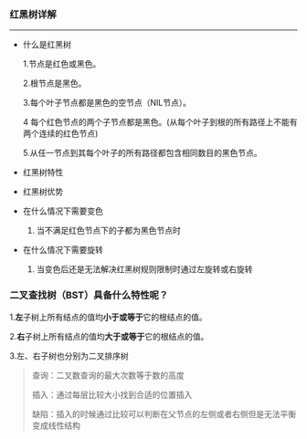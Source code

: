 ### 红黑树详解

-----

* 什么是红黑树

  1.节点是红色或黑色。

  2.根节点是黑色。

  3.每个叶子节点都是黑色的空节点（NIL节点）。

  4 每个红色节点的两个子节点都是黑色。(从每个叶子到根的所有路径上不能有两个连续的红色节点)

  5.从任一节点到其每个叶子的所有路径都包含相同数目的黑色节点。

* 红黑树特性

* 红黑树优势

* 在什么情况下需要变色

  1. 当不满足红色节点下的子都为黑色节点时

* 在什么情况下需要旋转

  1. 当变色后还是无法解决红黑树规则限制时通过左旋转或右旋转

### 二叉查找树（BST）具备什么特性呢？

1.**左**子树上所有结点的值均**小于或等于**它的根结点的值。

2.**右**子树上所有结点的值均**大于或等于**它的根结点的值。

3.左、右子树也分别为二叉排序树

> 查询：二叉数查询的最大次数等于数的高度
>
> 插入：通过每层比较大小找到合适的位置插入
>
> 缺陷：插入的时候通过比较可以判断在父节点的左侧或者右侧但是无法平衡变成线性结构